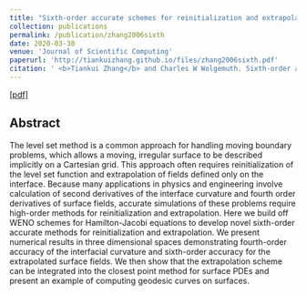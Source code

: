 ```yaml
---
title: "Sixth-order accurate schemes for reinitialization and extrapolation in the level set framework"
collection: publications
permalink: /publication/zhang2006sixth
date: 2020-03-30
venue: 'Journal of Scientific Computing'
paperurl: 'http://tiankuizhang.github.io/files/zhang2006sixth.pdf'
citation: ' <b>Tiankui Zhang</b> and Charles W Wolgemuth. Sixth-order accurate schemes for reinitialization and extrapolation in the level set framework.<i>Journal of Scientific Computing</i>, 83(2), 2020.'
---
```

[[pdf]](http://tiankuizhang.github.io/files/zhang2006sixth.pdf)

## Abstract

The level set method is a common approach for handling moving boundary problems, which allows a moving, irregular surface to be described implicitly on a Cartesian grid. This approach often requires reinitialization of the level set function and extrapolation of fields defined only on the interface. Because many applications in physics and engineering involve calculation of second derivatives of the interface curvature and fourth order derivatives of surface fields, accurate simulations of these problems require high-order methods for
  reinitialization and extrapolation. Here we build off WENO schemes for Hamilton-Jacobi equations to develop novel sixth-order accurate methods for reinitialization and extrapolation. We present numerical results in three dimensional spaces demonstrating fourth-order accuracy of the interfacial curvature and sixth-order accuracy for the extrapolated surface fields. We then show that the extrapolation scheme can be integrated into the closest point method for surface PDEs and present an example of computing geodesic
  curves on surfaces.